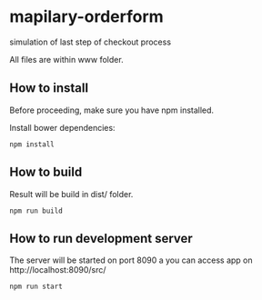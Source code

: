 # mapilary-orderform
simulation of last step of checkout process

All files are within www folder.

## How to install

Before proceeding, make sure you have npm installed.

Install bower dependencies:

```
npm install
```

## How to build

Result will be build in dist/ folder.

```
npm run build
```

## How to run development server

The server will be started on port 8090 a you can access app on http://localhost:8090/src/

```
npm run start
```

